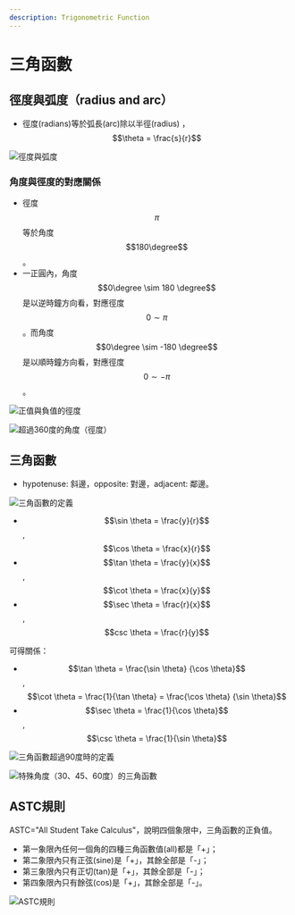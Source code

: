 ```yaml
---
description: Trigonometric Function
---
```


# 三角函數

## 徑度與弧度（radius and arc）

* 徑度\(radians\)等於弧長\(arc\)除以半徑\(radius\)  ，$$\theta = \frac{s}{r}$$

![&#x5F91;&#x5EA6;&#x8207;&#x5F27;&#x5EA6;](../.gitbook/assets/radius_arc-min.png)

### 角度與徑度的對應關係

* 徑度$$\pi$$等於角度$$180\degree$$。
* 一正圓內，角度$$0\degree \sim 180 \degree$$是以逆時鐘方向看，對應徑度$$0 \sim \pi$$。而角度$$0\degree \sim -180 \degree$$是以順時鐘方向看，對應徑度$$0 \sim -\pi$$。

![&#x6B63;&#x503C;&#x8207;&#x8CA0;&#x503C;&#x7684;&#x5F91;&#x5EA6;](../.gitbook/assets/angle-min.png)

![&#x8D85;&#x904E;360&#x5EA6;&#x7684;&#x89D2;&#x5EA6;&#xFF08;&#x5F91;&#x5EA6;&#xFF09;](../.gitbook/assets/angle_rad_-min.png)

## 三角函數

* hypotenuse: 斜邊，opposite: 對邊，adjacent: 鄰邊。

![&#x4E09;&#x89D2;&#x51FD;&#x6578;&#x7684;&#x5B9A;&#x7FA9;](../.gitbook/assets/tri-func-min.png)

* $$\sin \theta = \frac{y}{r}$$, $$\cos \theta = \frac{x}{r}$$
* $$\tan \theta = \frac{y}{x}$$, $$\cot \theta = \frac{x}{y}$$
* $$\sec \theta = \frac{r}{x}$$, $$csc \theta = \frac{r}{y}$$

可得關係：

* $$\tan \theta =  \frac{\sin \theta} {\cos \theta}$$, $$\cot \theta = \frac{1}{\tan \theta} = \frac{\cos \theta} {\sin \theta}$$
* $$\sec \theta = \frac{1}{\cos \theta}$$, $$\csc \theta = \frac{1}{\sin \theta}$$

![&#x4E09;&#x89D2;&#x51FD;&#x6578;&#x8D85;&#x904E;90&#x5EA6;&#x6642;&#x7684;&#x5B9A;&#x7FA9;](../.gitbook/assets/tri-func_over-angle-min.png)



![&#x7279;&#x6B8A;&#x89D2;&#x5EA6;&#xFF08;30&#x3001;45&#x3001;60&#x5EA6;&#xFF09;&#x7684;&#x4E09;&#x89D2;&#x51FD;&#x6578;](../.gitbook/assets/spec_tri-func-min.png)

## ASTC規則

ASTC="All Student Take Calculus"，說明四個象限中，三角函數的正負值。

* 第一象限內任何一個角的四種三角函數值\(all\)都是「+」；
* 第二象限內只有正弦\(sine\)是「+」，其餘全部是「-」；
* 第三象限內只有正切\(tan\)是「+」，其餘全部是「-」；
* 第四象限內只有餘弦\(cos\)是「+」，其餘全部是「-」。



![ASTC&#x898F;&#x5247;](../.gitbook/assets/astc-rule-in-trigonometry-min.png)



